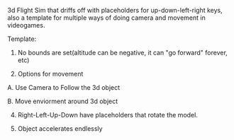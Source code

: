 3d Flight Sim that driffs off with placeholders for up-down-left-right keys, also a template for multiple ways of doing camera and movement in videogames.

Template:

1. No bounds are set(altitude can be negative, it can "go forward" forever, etc)
 
2. Options for movement
   
A. Use Camera to Follow the 3d object
 
B. Move enviorment around 3d object

4. Right-Left-Up-Down have placeholders that rotate the model.

5. Object accelerates endlessly
